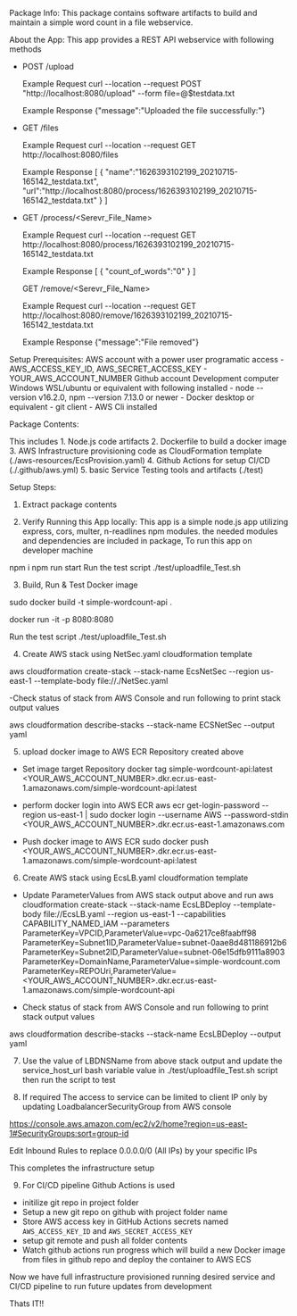 Package Info:
    This package contains software artifacts to build and maintain a simple word count in a file webservice. 

About the App:
    This app provides a REST API webservice with following methods 

-
    POST /upload

    Example Request
        curl --location 
             --request POST "http://localhost:8080/upload" 
             --form file=@$testdata.txt

    Example Response
        {"message":"Uploaded the file successfully:"} 
-
    GET /files

    Example Request
        curl --location 
             --request GET http://localhost:8080/files

    Example Response
        [
            {
                "name":"1626393102199_20210715-165142_testdata.txt",
                "url":"http://localhost:8080/process/1626393102199_20210715-165142_testdata.txt"
            }
        ]
-
    GET /process/<Serevr_File_Name>

    Example Request
        curl --location 
             --request GET http://localhost:8080/process/1626393102199_20210715-165142_testdata.txt

    Example Response
        [
            {
                "count_of_words":"0"
            }
        ]

    GET /remove/<Serevr_File_Name>

    Example Request
        curl --location 
             --request GET http://localhost:8080/remove/1626393102199_20210715-165142_testdata.txt

    Example Response
        {"message":"File removed"}


Setup Prerequisites:
    AWS account with a power user programatic access 
        - AWS_ACCESS_KEY_ID, AWS_SECRET_ACCESS_KEY
        - YOUR_AWS_ACCOUNT_NUMBER
    Github account 
    Development computer Windows WSL/ubuntu or equivalent with following installed 
      - node --version v16.2.0, npm --version 7.13.0 or newer
      - Docker desktop or equivalent
      - git client
      - AWS Cli installed 

Package Contents:

This includes
    1. Node.js code artifacts 
    2. Dockerfile to build a docker image
    3. AWS Infrastructure provisioning code as CloudFormation template (./aws-resources/EcsProvision.yaml)
    4. Github Actions for setup CI/CD (./.github/aws.yml) 
    5. basic Service Testing tools and artifacts (./test)


Setup Steps:

1.  Extract package contents 

2.  Verify Running this App locally:
    This app is a simple node.js app utilizing express, cors, multer, n-readlines npm modules. the needed modules and dependencies are included in package, To run this app on developer machine

npm i
npm run start
Run the test script ./test/uploadfile_Test.sh


3. Build, Run & Test Docker image


sudo docker build -t simple-wordcount-api .

docker run -it -p 8080:8080 <image ID>

Run the test script ./test/uploadfile_Test.sh

4. Create AWS stack using NetSec.yaml cloudformation template

aws cloudformation create-stack --stack-name EcsNetSec --region us-east-1 --template-body file://./NetSec.yaml

-Check status of stack from AWS Console and run following to print stack output values 

aws cloudformation describe-stacks --stack-name ECSNetSec --output yaml


5. upload docker image to AWS ECR Repository created above

- Set image target Repository 
docker tag simple-wordcount-api:latest <YOUR_AWS_ACCOUNT_NUMBER>.dkr.ecr.us-east-1.amazonaws.com/simple-wordcount-api:latest

- perform docker login into AWS ECR
aws ecr get-login-password --region us-east-1 | sudo docker login --username AWS --password-stdin <YOUR_AWS_ACCOUNT_NUMBER>.dkr.ecr.us-east-1.amazonaws.com

- Push docker image to AWS ECR
sudo docker push <YOUR_AWS_ACCOUNT_NUMBER>.dkr.ecr.us-east-1.amazonaws.com/simple-wordcount-api:latest

6. Create AWS stack using EcsLB.yaml cloudformation template

- Update ParameterValues from AWS stack output above and run 
aws cloudformation create-stack --stack-name EcsLBDeploy --template-body file://EcsLB.yaml --region us-east-1 --capabilities  CAPABILITY_NAMED_IAM --parameters ParameterKey=VPCID,ParameterValue=vpc-0a6217ce8faabff98 ParameterKey=Subnet1ID,ParameterValue=subnet-0aae8d481186912b6 ParameterKey=Subnet2ID,ParameterValue=subnet-06e15dfb9111a8903 ParameterKey=DomainName,ParameterValue=simple-wordcount.com ParameterKey=REPOUri,ParameterValue=<YOUR_AWS_ACCOUNT_NUMBER>.dkr.ecr.us-east-1.amazonaws.com/simple-wordcount-api


- Check status of stack from AWS Console and run following to print stack output values 

aws cloudformation describe-stacks --stack-name EcsLBDeploy --output yaml

7. Use the value of LBDNSName from above stack output and update the service_host_url bash variable value  in ./test/uploadfile_Test.sh script then run the script to test


8. If required The access to service can be limited to client IP only by updating LoadbalancerSecurityGroup from AWS console

https://console.aws.amazon.com/ec2/v2/home?region=us-east-1#SecurityGroups:sort=group-id

Edit Inbound Rules to replace 0.0.0.0/0 (All IPs) by your specific IPs


This completes the infrastructure setup

9. For CI/CD pipeline Github Actions is used 
 - initilize git repo in project folder 
 - Setup a new git repo on github with project folder name
 - Store AWS access key in GitHub Actions secrets named `AWS_ACCESS_KEY_ID` and `AWS_SECRET_ACCESS_KEY`
 - setup git remote and push all folder contents
 - Watch github actions run progress which will build a new Docker image from files in github repo and deploy the container to AWS ECS 

Now we have full infrastructure provisioned running desired service and CI/CD pipeline to run future updates from development

Thats IT!! 